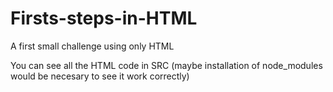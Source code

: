# Firsts-steps-in-HTML

A first small challenge using only HTML

You can see all the HTML code in SRC (maybe installation of node_modules would be necesary to see it work correctly)
